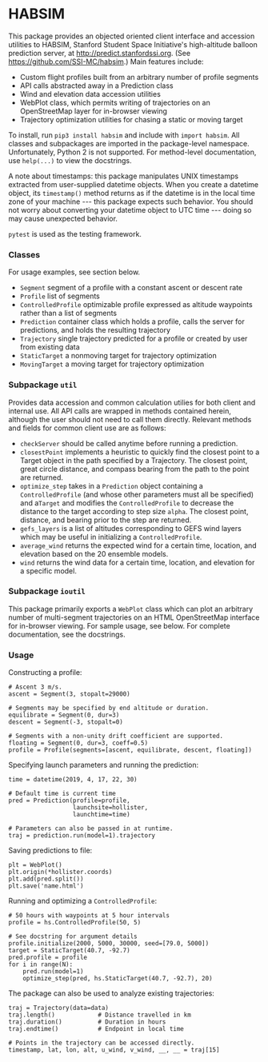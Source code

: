 # HABSIM
This package provides an objected oriented client interface and accession utilities to HABSIM, Stanford Student Space Initiative's high-altitude balloon prediction server, at http://predict.stanfordssi.org. (See https://github.com/SSI-MC/habsim.) Main features include:

- Custom flight profiles built from an arbitrary number of profile segments
- API calls abstracted away in a Prediction class
- Wind and elevation data accession utilities
- WebPlot class, which permits writing of trajectories on an OpenStreetMap layer for in-browser viewing
- Trajectory optimization utilities for chasing a static or moving target

To install, run `pip3 install habsim` and include with `import habsim`. All classes and subpackages are imported in the package-level namespace. Unfortunately, Python 2 is not supported. For method-level documentation, use `help(...)` to view the docstrings.

A note about timestamps: this package manipulates UNIX timestamps extracted from user-supplied datetime objects. When you create a datetime object, its `timestamp()` method returns as if the datetime is in the local time zone of your machine --- this package expects such behavior. You should not worry about converting your datetime object to UTC time --- doing so may cause unexpected behavior.

`pytest` is used as the testing framework.

### Classes
For usage examples, see section below.

- `Segment`             segment of a profile with a constant ascent or descent rate             
- `Profile`             list of segments
- `ControlledProfile`   optimizable profile expressed as altitude waypoints rather than a list of segments
- `Prediction`          container class which holds a profile, calls the server for predictions, and holds the resulting trajectory
- `Trajectory`          single trajectory predicted for a profile or created by user from existing data
- `StaticTarget`        a nonmoving target for trajectory optimization
- `MovingTarget`        a moving target for trajectory optimization

### Subpackage `util`
Provides data accession and common calculation utilies for both client and internal use. All API calls are wrapped in methods contained herein, although the user should not need to call them directly. Relevant methods and fields for common client use are as follows:

- `checkServer` should be called anytime before running a prediction.
- `closestPoint` implements a heuristic to quickly find the closest point to a Target object in the path specified by a Trajectory. The closest point, great circle distance, and compass bearing from the path to the point are returned.
- `optimize_step` takes in a `Prediction` object containing a `ControlledProfile` (and whose other parameters must all be specified) and a`Target` and modifies the `ControlledProfile` to decrease the distance to the target according to step size `alpha`. The closest point, distance, and bearing prior to the step are returned.
- `gefs_layers` is a list of altitudes corresponding to GEFS wind layers which may be useful in initializing a `ControlledProfile`.
- `average_wind` returns the expected wind for a certain time, location, and elevation based on the 20 ensemble models.
- `wind` returns the wind data for a certain time, location, and elevation for a specific model.

### Subpackage `ioutil`
This package primarily exports a `WebPlot` class which can plot an arbitrary number of multi-segment trajectories on an HTML OpenStreetMap interface for in-browser viewing. For sample usage, see below. For complete documentation, see the docstrings.

### Usage
Constructing a profile:
```
# Ascent 3 m/s.
ascent = Segment(3, stopalt=29000)         

# Segments may be specified by end altitude or duration.
equilibrate = Segment(0, dur=3)             
descent = Segment(-3, stopalt=0)

# Segments with a non-unity drift coefficient are supported.
floating = Segment(0, dur=3, coeff=0.5)   
profile = Profile(segments=[ascent, equilibrate, descent, floating])
```
Specifying launch parameters and running the prediction:
```
time = datetime(2019, 4, 17, 22, 30)

# Default time is current time
pred = Prediction(profile=profile,
                  launchsite=hollister,
                  launchtime=time)          

# Parameters can also be passed in at runtime.
traj = prediction.run(model=1).trajectory                     
```
Saving predictions to file:
```
plt = WebPlot()
plt.origin(*hollister.coords)
plt.add(pred.split())
plt.save('name.html')
```
Running and optimizing a `ControlledProfile`:
```
# 50 hours with waypoints at 5 hour intervals
profile = hs.ControlledProfile(50, 5)

# See docstring for argument details
profile.initialize(2000, 5000, 30000, seed=[79.0, 5000])
target = StaticTarget(40.7, -92.7)
pred.profile = profile
for i in range(N):
    pred.run(model=1)
    optimize_step(pred, hs.StaticTarget(40.7, -92.7), 20)
```
The package can also be used to analyze existing trajectories:
```
traj = Trajectory(data=data)
traj.length()            # Distance travelled in km
traj.duration()          # Duration in hours
traj.endtime()           # Endpoint in local time

# Points in the trajectory can be accessed directly.
timestamp, lat, lon, alt, u_wind, v_wind, __, __ = traj[15]
```
